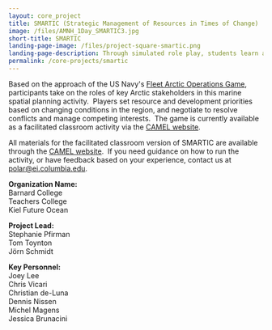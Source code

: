 ```yaml
---
layout: core_project 
title: SMARTIC (Strategic Management of Resources in Times of Change) 
image: /files/AMNH_1Day_SMARTIC3.jpg
short-title: SMARTIC 
landing-page-image: /files/project-square-smartic.png
landing-page-description: Through simulated role play, students learn about the opportunities and risks facing key stakeholders in a rapidly changing Arctic.
permalink: /core-projects/smartic
---
```


Based on the approach of the US Navy's [Fleet Arctic Operations
Game](https://www.usnwc.edu/getattachment/Research---Gaming/War-Gaming/Documents/Publications/Game-Reports/FAOG-Game-Report-Final.pdf),
participants take on the roles of key Arctic stakeholders in this marine
spatial planning activity.  Players set resource and development
priorities based on changing conditions in the region, and negotiate to
resolve conflicts and manage competing interests.  The game is currently
available as a facilitated classroom activity via the [CAMEL
website](http://camelclimatechange.org/camel/activities/Game_SMARTIC_Arctic_Case_Study "SMARTIC on CAMEL").
 

All materials for the facilitated classroom version of SMARTIC are
available through the [CAMEL website](http://camelclimatechange.org/camel/activities/Game_SMARTIC_Arctic_Case_Study).
 If you need guidance on how to run the activity, or have feedback based
on your experience, contact us at polar@ei.columbia.edu.

**Organization Name:**  
Barnard College  
Teachers College  
Kiel Future Ocean  

**Project Lead:**  
Stephanie Pfirman  
Tom Toynton  
Jörn Schmidt  

**Key Personnel:**  
Joey Lee  
Chris Vicari  
Christian de-Luna  
Dennis Nissen  
Michel Magens  
Jessica Brunacini  
